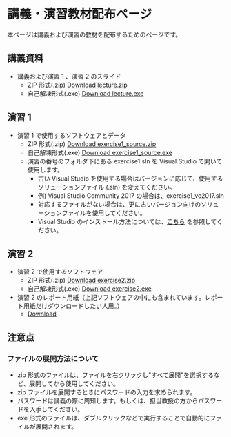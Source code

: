 # 講義・演習教材配布ページ

本ページは講義および演習の教材を配布するためのページです。

## 講義資料

* 講義および演習 1 、演習 2 のスライド
    * ZIP 形式(.zip) [Download lecture.zip](https://github.com/carele-imgrecog/carele-imgrecog.github.io/releases/download/v2.0.4/lecture.zip)
    * 自己解凍形式(.exe) [Download lecture.exe](https://github.com/carele-imgrecog/carele-imgrecog.github.io/releases/download/v2.0.4/lecture.exe)

## 演習 1

* 演習 1 で使用するソフトウェアとデータ
    * ZIP 形式(.zip) [Download exercise1\_source.zip](https://github.com/carele-imgrecog/carele-imgrecog.github.io/releases/download/v2.0.4/exercise1.zip)
    * 自己解凍形式(.exe) [Download exercise1\_source.exe](https://github.com/carele-imgrecog/carele-imgrecog.github.io/releases/download/v2.0.4/exercise1.exe)
    * 演習の番号のフォルダ下にある exercise1.sln を Visual Studio で開いて使用します。
        * 古い Visual Studio を使用する場合はバージョンに応じて、使用するソリューションファイル (.sln) を変えてください。
        * 例) Visual Studio Community 2017 の場合は、exercise1\_vc2017.sln
        * 対応するファイルがない場合は、更に古いバージョン向けのソリューションファイルを使用してください。
        * Visual Studio のインストール方法については、<a href="vs_install.html">こちら</a> を参照してください。

## 演習 2

* 演習 2 で使用するソフトウェア
    * ZIP 形式(.zip) [Download exercise2.zip](https://github.com/carele-imgrecog/carele-imgrecog.github.io/releases/download/v2.0.4/exercise2.zip)
    * 自己解凍形式(.exe) [Download exercise2.exe](https://github.com/carele-imgrecog/carele-imgrecog.github.io/releases/download/v2.0.4/exercise2.exe)
* 演習 2 のレポート用紙（上記ソフトウェアの中にも含まれています。レポート用紙だけダウンロードしたい人用。）
    * [Download](https://github.com/carele-imgrecog/carele-imgrecog.github.io/releases/download/v2.0.4/exercise2_report.doc)

## 注意点

### ファイルの展開方法について

* zip 形式のファイルは、ファイルを右クリックし"すべて展開"を選択するなど、展開してから使用してください。
* zip ファイルを展開するときにパスワードの入力を求められます。
* パスワードは講義の際に周知します。もしくは、担当教授の方からパスワードを入手してください。
* exe 形式のファイルは、ダブルクリックなどで実行することで自動的にファイルが展開されます。
